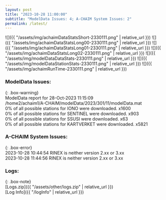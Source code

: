 ```yaml
---
layout: post
title: "2023-10-28 11:00:00"
subtitle: "ModelData Issues: 4; A-CHAIM System Issues: 2"
permalink: /latest/
---
```


![]({{ "/assets/img/achaimDataStatsShort-2330111.png" | relative_url }})
![]({{ "/assets/img/achaimDataStatsLong00-2330111.png" | relative_url }})
![]({{ "/assets/img/achaimDataStatsLong01-2330111.png" | relative_url }})
![]({{ "/assets/img/achaimDataStatsLong02-2330111.png" | relative_url }})
![]({{ "/assets/img/modelDataDataStats-2330111.png" | relative_url }})
![]({{ "/assets/img/modelDataStationStats-2330111.png" | relative_url }})
![]({{ "/assets/img/achaimRunTime-2330111.png" | relative_url }})


### ModelData Issues:  
  
{: .box-warning}  
 ModelData report for 28-Oct-2023 11:15:09   
 /home2/achaim1/A-CHAIM/modelData/2023/301/11/modelData.mat   
 0% of all possible stations for IONO were downloaded. x1600   
 0% of all possible stations for SENTINEL were downloaded. x903   
 0% of all possible stations for SSUSI were downloaded. x63   
 0% of all possible stations for KARTVERKET were downloaded. x5821   
  
### A-CHAIM System Issues:  
  
{: .box-error}  
2023-10-28 10:44:54 RINEX is neither version 2.xx or 3.xx  
2023-10-28 11:44:56 RINEX is neither version 2.xx or 3.xx  

### Logs:  
  
{: .box-note}  
[Logs.zip]({{ "/assets/other/logs.zip" | relative_url }})  
[Log Info]({{ "/logInfo" | relative_url }})  

